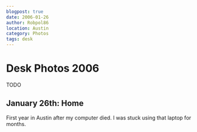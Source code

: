 ```yaml
---
blogpost: true
date: 2006-01-26
author: Robpol86
location: Austin
category: Photos
tags: desk
---
```


# Desk Photos 2006

TODO

## January 26th: Home

First year in Austin after my computer died. I was stuck using that laptop for months.

```{imgur-image} 9llbz
```
